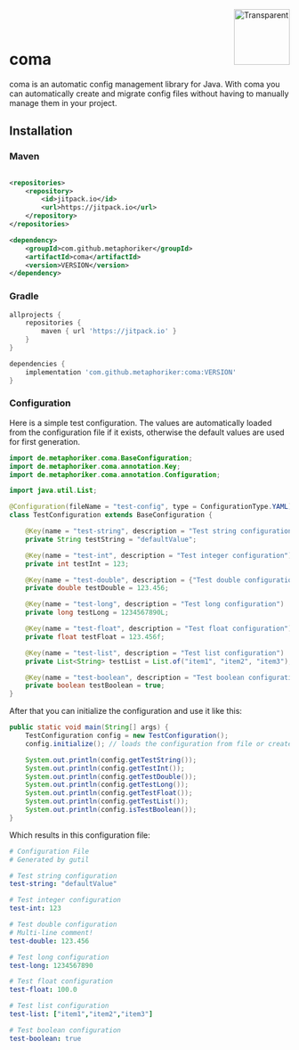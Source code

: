 <img src="https://github.com/user-attachments/assets/eea2b422-1ea0-44ac-b1b6-22070de6f363" alt="Transparent" width="100" height="100" align="right" />
<br><br>

# coma

coma is an automatic config management library for Java.
With coma you can automatically create and migrate config files without having to manually manage them in your project.

## Installation

### Maven

```xml

<repositories>
    <repository>
        <id>jitpack.io</id>
        <url>https://jitpack.io</url>
    </repository>
</repositories>

<dependency>
    <groupId>com.github.metaphoriker</groupId>
    <artifactId>coma</artifactId>
    <version>VERSION</version>
</dependency>
```

### Gradle

```groovy
allprojects {
    repositories {
        maven { url 'https://jitpack.io' }
    }
}

dependencies {
    implementation 'com.github.metaphoriker:coma:VERSION'
}
```

### Configuration

Here is a simple test configuration. The values are automatically loaded from the configuration file if it exists,
otherwise the default values are used for first generation.

```java
import de.metaphoriker.coma.BaseConfiguration;
import de.metaphoriker.coma.annotation.Key;
import de.metaphoriker.coma.annotation.Configuration;

import java.util.List;

@Configuration(fileName = "test-config", type = ConfigurationType.YAML)
class TestConfiguration extends BaseConfiguration {

    @Key(name = "test-string", description = "Test string configuration")
    private String testString = "defaultValue";

    @Key(name = "test-int", description = "Test integer configuration")
    private int testInt = 123;

    @Key(name = "test-double", description = {"Test double configuration", "Multi-line comment!"})
    private double testDouble = 123.456;

    @Key(name = "test-long", description = "Test long configuration")
    private long testLong = 1234567890L;

    @Key(name = "test-float", description = "Test float configuration")
    private float testFloat = 123.456f;

    @Key(name = "test-list", description = "Test list configuration")
    private List<String> testList = List.of("item1", "item2", "item3");

    @Key(name = "test-boolean", description = "Test boolean configuration")
    private boolean testBoolean = true;
}
```

After that you can initialize the configuration and use it like this:

```java
public static void main(String[] args) {
    TestConfiguration config = new TestConfiguration();
    config.initialize(); // loads the configuration from file or creates a new one

    System.out.println(config.getTestString());
    System.out.println(config.getTestInt());
    System.out.println(config.getTestDouble());
    System.out.println(config.getTestLong());
    System.out.println(config.getTestFloat());
    System.out.println(config.getTestList());
    System.out.println(config.isTestBoolean());
}
```

Which results in this configuration file:

```yaml
# Configuration File
# Generated by gutil

# Test string configuration
test-string: "defaultValue"

# Test integer configuration
test-int: 123

# Test double configuration
# Multi-line comment!
test-double: 123.456

# Test long configuration
test-long: 1234567890

# Test float configuration
test-float: 100.0

# Test list configuration
test-list: ["item1","item2","item3"]

# Test boolean configuration
test-boolean: true
```
